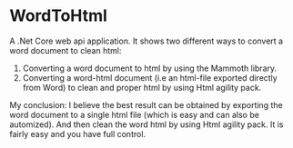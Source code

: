 # WordToHtml

A .Net Core web api application. It shows two different ways to convert a word document to clean html:

1. Converting a word document to html by using the Mammoth library.
2. Converting a word-html document (i.e an html-file exported directly from Word) to clean and proper html by using Html agility pack.

My conclusion:
I believe the best result can be obtained by exporting the word document to a single html file (which is easy and can also be automized). And then clean the word html by using Html agility pack. It is fairly easy and you have full control.


